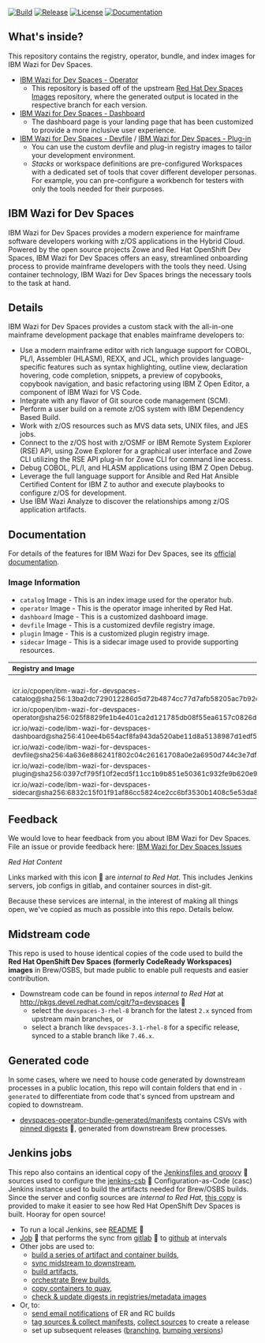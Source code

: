 [![Build](https://app.travis-ci.com/IBM/wazi-devspaces-images.svg?branch=3.0.0.wazi)](https://app.travis-ci.com/IBM/wazi-devspaces-images)
[![Release](https://img.shields.io/github/release/IBM/wazi-devspaces-images.svg)](../../releases/latest)
[![License](https://img.shields.io/github/license/IBM/wazi-devspaces-images)](./LICENSE)
[![Documentation](https://img.shields.io/badge/Documentation-blue?color=1f618d)](https://ibm.biz/wazi-ds-doc)

## What's inside?

This repository contains the registry, operator, bundle, and index images for IBM Wazi for Dev Spaces.

* [IBM Wazi for Dev Spaces - Operator](/devspaces-operator)
  * This repository is based off of the upstream [Red Hat Dev Spaces Images](https://github.com/redhat-developer/devspaces-images) repository, where the generated output is located in the respective branch for each version.
* [IBM Wazi for Dev Spaces - Dashboard](/devspaces-dashboard)
  * The dashboard page is your landing page that has been customized to provide a more inclusive user experience.
* [IBM Wazi for Dev Spaces - Devfile](/devspaces-devfileregistry) / [IBM Wazi for Dev Spaces - Plug-in](/devspaces-pluginregistry)
  * You can use the custom devfile and plug-in registry images to tailor your development environment.
  * _Stacks_ or workspace definitions are pre-configured Workspaces with a dedicated set of tools that cover different developer personas. For example, you can pre-configure a workbench for testers with only the tools needed for their purposes.


## IBM Wazi for Dev Spaces

IBM Wazi for Dev Spaces provides a modern experience for mainframe software developers working with z/OS applications in the Hybrid Cloud. Powered by the open source projects Zowe and Red Hat OpenShift Dev Spaces, IBM Wazi for Dev Spaces offers an easy, streamlined onboarding process to provide mainframe developers with the tools they need. Using container technology, IBM Wazi for Dev Spaces brings the necessary tools to the task at hand.

## Details

IBM Wazi for Dev Spaces provides a custom stack with the all-in-one mainframe development package that enables mainframe developers to:

- Use a modern mainframe editor with rich language support for COBOL, PL/I, Assembler (HLASM), REXX, and JCL, which provides language-specific features such as syntax highlighting, outline view, declaration hovering, code completion, snippets, a preview of copybooks, copybook navigation, and basic refactoring using IBM Z Open Editor, a component of IBM Wazi for VS Code.
- Integrate with any flavor of Git source code management (SCM).
- Perform a user build on a remote z/OS system with IBM Dependency Based Build.
- Work with z/OS resources such as MVS data sets, UNIX files, and JES jobs.
- Connect to the z/OS host with z/OSMF or IBM Remote System Explorer (RSE) API, using Zowe Explorer for a graphical user interface and Zowe CLI utilizing the RSE API plug-in for Zowe CLI for command line access.
- Debug COBOL, PL/I, and HLASM applications using IBM Z Open Debug.
- Leverage the full language support for Ansible and Red Hat Ansible Certified Content for IBM Z to author and execute playbooks to configure z/OS for development.
- Use IBM Wazi Analyze to discover the relationships among z/OS application artifacts.

## Documentation

For details of the features for IBM Wazi for Dev Spaces, see its [official documentation](https://ibm.biz/wazi-ds-doc).

### Image Information

* `catalog` Image - This is an index image used for the operator hub. 
* `operator` Image - This is the operator image inherited by Red Hat. 
* `dashboard` Image - This is a customized dashboard image. 
* `devfile` Image - This is a customized devfile registry image. 
* `plugin` Image - This is a customized plugin registry image. 
* `sidecar` Image - This is a sidecar image used to provide supporting resources. 

| <sub>Registry and Image</sub> | <sub>Version</sub> |
| :--- | --- |
||<sub><b>3.0.0</b></sub>|
|<sub>icr.io/cpopen/ibm-wazi-for-devspaces-catalog@sha256:13ba2dc729012286d5d72b4874cc77d7afb58205ac7b92ccc20dfc385224af0a</sub>||
|<sub>icr.io/cpopen/ibm-wazi-for-devspaces-operator@sha256:025f8829fe1b4e401ca2d121785db08f55ea6157c0826d51430714101cc1d9c9</sub>||
|<sub>icr.io/wazi-code/ibm-wazi-for-devspaces-dashboard@sha256:410ee4b654acf8fa943da520abe11d8a5138987d1edf58f0e89baba8f9a5867c</sub>||
|<sub>icr.io/wazi-code/ibm-wazi-for-devspaces-devfile@sha256:4a636e886241f802c04c26161708a0e2a6950d744c3e7dfdad81e12b87e2fd1f</sub>||
|<sub>icr.io/wazi-code/ibm-wazi-for-devspaces-plugin@sha256:0397cf795f10f2ecd5f11cc1b9b851e50361c932fe9b620e9f83f08594b65023</sub>||
|<sub>icr.io/wazi-code/ibm-wazi-for-devspaces-sidecar@sha256:6832c15f01f91af86cc5824ce2cc6bf3530b1408c5e53da86ef344ae34932d55</sub>||

## Feedback
  
We would love to hear feedback from you about IBM Wazi for Dev Spaces.  
File an issue or provide feedback here: [IBM Wazi for Dev Spaces Issues](https://github.com/IBM/wazi-devspaces-images/issues)

_Red Hat Content_

Links marked with this icon :door: are _internal to Red Hat_. This includes Jenkins servers, job configs in gitlab, and container sources in dist-git. 

Because these services are internal, in the interest of making all things open, we've copied as much as possible into this repo. Details below.

## Midstream code
This repo is used to house identical copies of the code used to build the **Red Hat OpenShift Dev Spaces (formerly CodeReady Workspaces) images** in Brew/OSBS, but made public to enable pull requests and easier contribution.

* Downstream code can be found in repos _internal to Red Hat_ at http://pkgs.devel.redhat.com/cgit/?q=devspaces :door:
    - select the `devspaces-3-rhel-8` branch for the latest `2.x` synced from upstream main branches, or 
    - select a branch like `devspaces-3.1-rhel-8` for a specific release, synced to a stable branch like `7.46.x`.

## Generated code

In some cases, where we need to house code generated by downstream processes in a public location, this repo will contain folders that end in `-generated` to differentiate from code that's synced from upstream and copied to downstream.

* [devspaces-operator-bundle-generated/manifests](https://github.com/redhat-developer/devspaces-images/tree/devspaces-3-rhel-8/devspaces-operator-bundle-generated/manifests/) contains CSVs with [pinned digests](http://pkgs.devel.redhat.com/cgit/containers/devspaces-operator-bundle/tree/container.yaml?h=devspaces-3-rhel-8#n24) :door:, generated from downstream Brew processes.

## Jenkins jobs

This repo also contains an identical copy of the [Jenkinsfiles and groovy](https://gitlab.cee.redhat.com/codeready-workspaces/crw-jenkins/-/tree/master/jobs/DS_CI) :door: sources used to configure the [jenkins-csb](https://gitlab.cee.redhat.com/ccit/jenkins-csb) :door: Configuration-as-Code (casc) Jenkins instance used to build the artifacts needed for Brew/OSBS builds. Since the server and config sources are _internal to Red Hat_, [this copy](https://github.com/redhat-developer/devspaces-images/blob/devspaces-3-rhel-8/crw-jenkins/jobs/DS_CI/) is provided to make it easier to see how Red Hat OpenShift Dev Spaces is built. Hooray for open source!

* To run a local Jenkins, see [README](https://gitlab.cee.redhat.com/codeready-workspaces/crw-jenkins/-/blob/master/README.md#first-time-user-setup) :door:
* [Job](https://main-jenkins-csb-crwqe.apps.ocp-c1.prod.psi.redhat.com/job/DS_CI/job/Releng/job/sync-jenkins-gitlab-to-github_2.x/) :door: that performs the sync from [gitlab](https://gitlab.cee.redhat.com/codeready-workspaces/crw-jenkins/-/blob/master/jobs/DS_CI/Releng/sync-jenkins-gitlab-to-github.groovy) :door: to [github](https://github.com/redhat-developer/devspaces-images/blob/devspaces-3-rhel-8/crw-jenkins/jobs/DS_CI/Releng/sync-jenkins-gitlab-to-github.groovy) at intervals
* Other jobs are used to:
    * [build a series of artifact and container builds](https://github.com/redhat-developer/devspaces-images/blob/devspaces-3-rhel-8/crw-jenkins/jobs/DS_CI/Releng/build-all-images.groovy),
    * [sync midstream to downstream](https://github.com/redhat-developer/devspaces-images/blob/devspaces-3-rhel-8/crw-jenkins/jobs/DS_CI/crw-sync-to-downstream.groovy),
    * [build artifacts](https://github.com/redhat-developer/devspaces-images/tree/devspaces-3-rhel-8/crw-jenkins/jobs/DS_CI/),
    * [orchestrate Brew builds](https://github.com/redhat-developer/devspaces-images/blob/devspaces-3-rhel-8/crw-jenkins/jobs/DS_CI/get-sources-rhpkg-container-build.groovy),
    * [copy containers to quay](https://github.com/redhat-developer/devspaces-images/blob/devspaces-3-rhel-8/crw-jenkins/jobs/DS_CI/push-latest-container-to-quay.groovy),
    * [check & update digests in registries/metadata images](https://github.com/redhat-developer/devspaces-images/blob/devspaces-3-rhel-8/crw-jenkins/jobs/DS_CI/update-digests-in-registries-and-metadata.groovy)
* Or, to:
    * [send email notifications](https://github.com/redhat-developer/devspaces-images/blob/devspaces-3-rhel-8/crw-jenkins/jobs/DS_CI/Releng/send-email-qe-build-list.groovy) of ER and RC builds
    * [tag sources & collect manifests](https://github.com/redhat-developer/devspaces-images/blob/devspaces-3-rhel-8/crw-jenkins/jobs/DS_CI/Releng/get-3rd-party-deps-manifests.groovy), [collect sources](https://github.com/redhat-developer/devspaces-images/blob/devspaces-3-rhel-8/crw-jenkins/jobs/DS_CI/Releng/get-3rd-party-sources.groovy) to create a release
    * set up subsequent releases ([branching](https://github.com/redhat-developer/devspaces-images/blob/devspaces-3-rhel-8/crw-jenkins/jobs/DS_CI/Releng/create-branches.groovy), [bumping versions](https://github.com/redhat-developer/devspaces-images/blob/devspaces-3-rhel-8/crw-jenkins/jobs/DS_CI/Releng/update-version-and-registry-tags.groovy))
